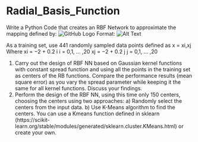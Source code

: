 # Radial_Basis_Function

Write a Python Code that creates an RBF Network to approximate the mapping defined by:
![GitHub Logo](/images/logo.png)
Format: ![Alt Text](url)


As a training set, use 441 randomly sampled data points defined as
x = xi,xj
Where
xi = −2 + 0.2 i       i = 0,1, ... ,20
xj = −2 + 0.2 j        j = 0,1, ... ,20
1. Carry out the design of RBF NN based on Gaussian kernel functions with constant spread function and using all
the points in the training set as centers of the RB functions. Compare the performance results (mean square
error) as you vary the spread parameter while keeping it the same for all kernel functions. Discuss your findings.
2. Perform the design of the RBF NN, using this time only 150 centers, choosing the centers using two approaches:
a) Randomly select the centers from the input data.
b) Use K-Means algorithm to find the centers. You can use a Kmeans function defined in sklearn (https://scikit-
learn.org/stable/modules/generated/sklearn.cluster.KMeans.html) or create your own.
